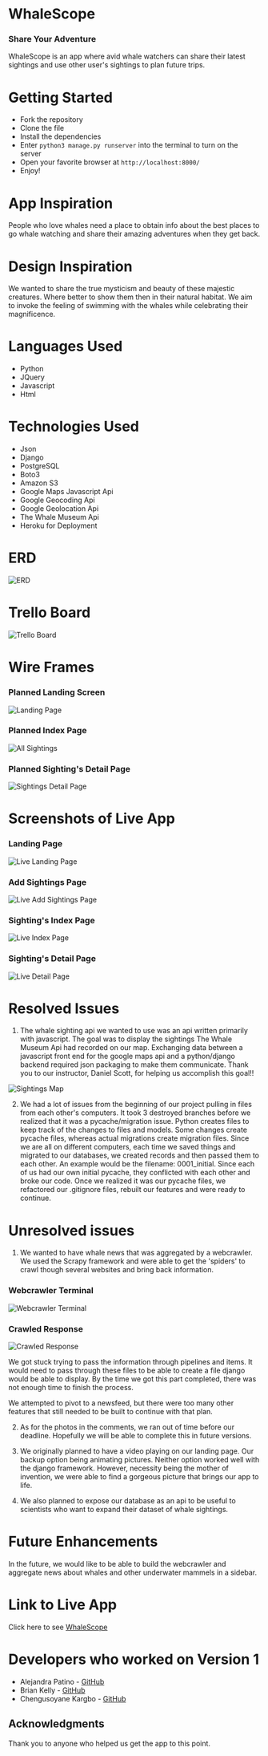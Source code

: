 # WhaleScope

### Share Your Adventure

WhaleScope is an app where avid whale watchers can share their latest sightings and use other user's sightings to plan future trips.

# Getting Started

* Fork the repository
* Clone the file
* Install the dependencies
* Enter ```python3 manage.py runserver``` into the terminal to turn on the server
* Open your favorite browser at  ```http://localhost:8000/```
* Enjoy!

# App Inspiration

People who love whales need a place to obtain info about the best places to go whale watching and share their amazing adventures when they get back. 

# Design Inspiration

We wanted to share the true mysticism and beauty of these majestic creatures. Where better to show them then in their natural habitat. We aim to invoke the feeling of swimming with the whales while celebrating their magnificence.
 
# Languages Used
* Python
* JQuery
* Javascript
* Html

# Technologies Used
* Json
* Django
* PostgreSQL
* Boto3
* Amazon S3
* Google Maps Javascript Api
* Google Geocoding Api
* Google Geolocation Api
* The Whale Museum Api
* Heroku for Deployment


# ERD
![ERD](./images/ERD.png)

# Trello Board
![Trello Board](./images/Trello_Board.png)

# Wire Frames

### Planned Landing Screen
![Landing Page](./images/WireFrameLandingPage.jpeg)

### Planned Index Page
![All Sightings](./images/WireFrameIndexPage.jpeg)

### Planned Sighting's Detail Page
![Sightings Detail Page](./images/WireFrameDetailsPage.jpeg)

# Screenshots of Live App
### Landing Page
![Live Landing Page](./images/Landing_Page.png)

### Add Sightings Page
![Live Add Sightings Page](./images/Add_Sightings_Page.png)

### Sighting's Index Page
![Live Index Page](./images/Index_Page.png)


### Sighting's Detail Page
![Live Detail Page](./images/Detail_Page.png)

# Resolved Issues
1. The whale sighting api we wanted to use was an api written primarily with javascript. The goal was to display the sightings The Whale Museum Api had recorded on our map. Exchanging data between a javascript front end for the google maps api and a python/django backend required json packaging to make them communicate. Thank you to our instructor, Daniel Scott, for helping us accomplish this goal!! 

![Sightings Map](./images/Sighting_Map.png)

2.  We had a lot of issues from the beginning of our project pulling in files from each other's computers. It took 3 destroyed branches before we realized that it was a pycache/migration issue. Python creates files to keep track of the changes to files and models. Some changes create pycache files, whereas actual migrations create migration files. Since we are all on different computers, each time we saved things and migrated to our databases, we created records and then passed them to each other. An example would be the filename: 0001_initial. Since each of us had our own initial pycache, they conflicted with each other and broke our code. Once we realized it was our pycache files, we refactored our .gitignore files, rebuilt our features and were ready to continue.


# Unresolved issues

1) We wanted to have whale news that was aggregated by a webcrawler. We used the Scrapy framework and were able to get the 'spiders' to crawl though several websites and bring back information.

### Webcrawler Terminal
![Webcrawler Terminal](./images/WebcrawlerTerminal.png)
### Crawled Response 
![Crawled Response](./images/Crawled_Response.png)

We got stuck trying to pass the information through pipelines and items. It would need to pass through these files to be able to create a file django would be able to display. By the time we got this part completed, there was not enough time to finish the process.

We attempted to pivot to a newsfeed, but there were too many other features that still needed to be built to continue with that plan.

2) As for the photos in the comments, we ran out of time before our deadline. Hopefully we will be able to complete this in future versions.

3) We originally planned to have a video playing on our landing page. Our backup option being animating pictures. Neither option worked well with the django framework. However, necessity being the mother of invention, we were able to find a gorgeous picture that brings our app to life.

4) We also planned to expose our database as an api to be useful to scientists who want to expand their dataset of whale sightings.

# Future Enhancements

In the future, we would like to be able to build the webcrawler and aggregate news about whales and other underwater mammels in a sidebar.

# Link to Live App
Click here to see [WhaleScope]()

# Developers who worked on Version 1
* Alejandra Patino - [GitHub](https://github.com/patinoale)
* Brian Kelly - [GitHub](https://github.com/brianjkelly)
* Chengusoyane Kargbo - [GitHub](https://github.com/ChenguK)

## Acknowledgments
Thank you to anyone who helped us get the app to this point.